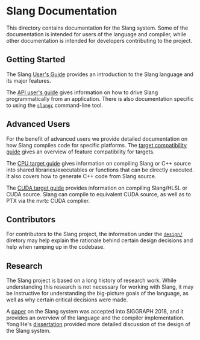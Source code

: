 Slang Documentation
===================

This directory contains documentation for the Slang system.
Some of the documentation is intended for users of the language and compiler, while other documentation is intended for developers contributing to the project.

Getting Started
---------------

The Slang [User's Guide](https://shader-slang.github.io/slang/user-guide/) provides an introduction to the Slang language and its major features.

The [API user's guide](api-users-guide.md) gives information on how to drive Slang programmatically from an application.
There is also documentation specific to using the [`slangc`](command-line-slangc.md) command-line tool.

Advanced Users
--------------

For the benefit of advanced users we provide detailed documentation on how Slang compiles code for specific platforms.
The [target compatibility guide](target-compatibility.md) gives an overview of feature compatibility for targets. 

The [CPU target guide](cpu-target.md) gives information on compiling Slang or C++ source into shared libraries/executables or functions that can be directly executed. It also covers how to generate C++ code from Slang source.  

The [CUDA target guide](cuda-target.md) provides information on compiling Slang/HLSL or CUDA source. Slang can compile to equivalent CUDA source, as well as to PTX via the nvrtc CUDA complier.

Contributors
------------

For contributors to the Slang project, the information under the [`design/`](design/) diretory may help explain the rationale behind certain design decisions and help when ramping up in the codebase.

Research
--------

The Slang project is based on a long history of research work. While understanding this research is not necessary for working with Slang, it may be instructive for understanding the big-picture goals of the language, as well as why certain critical decisions were made.

A [paper](http://graphics.cs.cmu.edu/projects/slang/) on the Slang system was accepted into SIGGRAPH 2018, and it provides an overview of the language and the compiler implementation.
Yong He's [dissertation](http://graphics.cs.cmu.edu/projects/renderergenerator/yong_he_thesis.pdf) provided more detailed discussion of the design of the Slang system.
